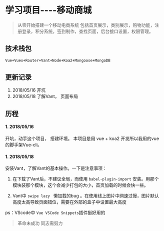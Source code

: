 # 学习项目----移动商城

> 从零开始搭建一个移动电商系统 包括首页展示，类别展示，购物功能，注册登录，积分系统，签到制作，查找页面，后台接口设置，权限管理。

## 技术栈包
``` bash
Vue+Vuex+Router+Vant+Node+Koa2+Mongoose+MongoDB
```


## 更新记录

1. 2018/05/16 开坑
1. 2018/05/18 了解Vant， 页面布局



## 历程  

#### 1. 2018/05/16
开坑，动手这个项目， 搭建环境。 本项目是用 vue + koa2 开发所以我用的vue的脚手架Vue-cli。  

#### 1. 2018/05/18
安装Vant，了解Vant的基本操作。一下是注意事项：
1. 在下载了Vant后，不建议全局，而使用 ` babel-plugin-import ` 安装。用那个模块装那个模块，这个会减少打包的大小，首页加载的时候会快一些。

2. Vant中 `swipe lazy ` 懒加载的bug 。在使用线上图片中网速过慢，图片默认高度太高导致页面错位，需要在外部的盒子中设置最大高度

ps：VScode中 ` Vue VSCode Snippets `插件挺好用的




> 革命未成功 同志需努力